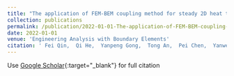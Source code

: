 ```yaml
---
title: "The application of FEM-BEM coupling method for steady 2D heat transfer problems with multi-scale structure"
collection: publications
permalink: /publication/2022-01-01-The-application-of-FEM-BEM-coupling-method-for-steady-2D-heat-transfer-problems-with-multi-scale-structure
date: 2022-01-01
venue: 'Engineering Analysis with Boundary Elements'
citation: ' Fei Qin,  Qi He,  Yanpeng Gong,  Tong An,  Pei Chen,  Yanwei Dai, &quot;The application of FEM-BEM coupling method for steady 2D heat transfer problems with multi-scale structure.&quot; Engineering Analysis with Boundary Elements, 2022.'
---
```

Use [Google Scholar](https://scholar.google.com/scholar?q=The+application+of+FEM+BEM+coupling+method+for+steady+2D+heat+transfer+problems+with+multi+scale+structure){:target="_blank"} for full citation
